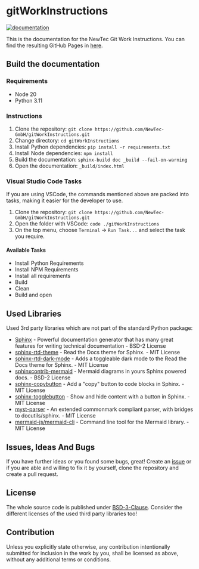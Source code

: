 # gitWorkInstructions

[![documentation](https://github.com/NewTec-GmbH/gitWorkInstructions/actions/workflows/documentation.yml/badge.svg)](https://github.com/NewTec-GmbH/gitWorkInstructions/actions/workflows/documentation.yml)

This is the documentation for the NewTec Git Work Instructions. You can find the resulting GitHub Pages in [here](https://newtec-gmbh.github.io/gitWorkInstructions/).

## Build the documentation

### Requirements

* Node 20
* Python 3.11

### Instructions

1. Clone the repository: `git clone https://github.com/NewTec-GmbH/gitWorkInstructions.git`
2. Change directory: `cd gitWorkInstructions`
3. Install Python dependencies: `pip install -r requirements.txt`
4. Install Node dependencies: `npm install`
5. Build the documentation: `sphinx-build doc _build --fail-on-warning`
6. Open the documentation: `_build/index.html`

### Visual Studio Code Tasks

If you are using VSCode, the commands mentioned above are packed into tasks, making it easier for the developer to use.

1. Clone the repository: `git clone https://github.com/NewTec-GmbH/gitWorkInstructions.git`
2. Open the folder with VSCode: `code ./gitWorkInstructions`
3. On the top menu, choose `Terminal` -> `Run Task...` and select the task you require.

#### Available Tasks

* Install Python Requirements
* Install NPM Requirements
* Install all requirements
* Build
* Clean
* Build and open

## Used Libraries

Used 3rd party libraries which are not part of the standard Python package:

* [Sphinx](https://docs.readthedocs.io/en/stable/intro/getting-started-with-sphinx.html) - Powerful documentation generator that has many great features for writing technical documentation - BSD-2 License
* [sphinx-rtd-theme](https://sphinx-rtd-theme.readthedocs.io/en/stable/) - Read the Docs theme for Sphinx. - MIT License
* [sphinx-rtd-dark-mode](https://github.com/MrDogeBro/sphinx_rtd_dark_mode) - Adds a toggleable dark mode to the Read the Docs theme for Sphinx. - MIT License
* [sphinxcontrib-mermaid](https://github.com/mgaitan/sphinxcontrib-mermaid) - Mermaid diagrams in yours Sphinx powered docs. - BSD-2 License
* [sphinx-copybutton](https://github.com/executablebooks/sphinx-copybutton) - Add a "copy" button to code blocks in Sphinx. - MIT License
* [sphinx-togglebutton](https://github.com/executablebooks/sphinx-togglebutton) - Show and hide content with a button in Sphinx. - MIT License
* [myst-parser](https://github.com/executablebooks/MyST-Parser) - An extended commonmark compliant parser, with bridges to docutils/sphinx. - MIT License
* [mermaid-js/mermaid-cli](https://github.com/mermaid-js/mermaid-cli) - Command line tool for the Mermaid library. - MIT License

## Issues, Ideas And Bugs

If you have further ideas or you found some bugs, great! Create an [issue](https://github.com/NewTec-GmbH/gitWorkInstructions/issues) or if you are able and willing to fix it by yourself, clone the repository and create a pull request.

## License

The whole source code is published under [BSD-3-Clause](https://github.com/NewTec-GmbH/gitWorkInstructions/blob/main/LICENSE).
Consider the different licenses of the used third party libraries too!

## Contribution

Unless you explicitly state otherwise, any contribution intentionally submitted for inclusion in the work by you, shall be licensed as above, without any additional terms or conditions.
